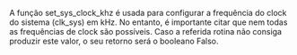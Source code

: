 A função set_sys_clock_khz é usada para configurar a frequência do clock do sistema (clk_sys) em kHz. No entanto, é importante citar que nem todas as frequências de clock são possíveis. Caso a referida rotina não consiga produzir este valor, o seu retorno será o booleano Falso.
